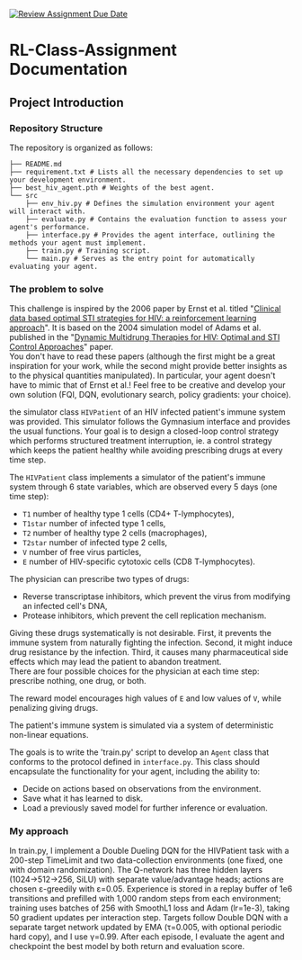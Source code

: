[![Review Assignment Due Date](https://classroom.github.com/assets/deadline-readme-button-22041afd0340ce965d47ae6ef1cefeee28c7c493a6346c4f15d667ab976d596c.svg)](https://classroom.github.com/a/1_SYVk3e)
#  RL-Class-Assignment Documentation

## Project Introduction

### Repository Structure

The repository is organized as follows:
```
├── README.md 
├── requirement.txt # Lists all the necessary dependencies to set up your development environment.
├── best_hiv_agent.pth # Weights of the best agent. 
└── src
    ├── env_hiv.py # Defines the simulation environment your agent will interact with. 
    ├── evaluate.py # Contains the evaluation function to assess your agent's performance. 
    ├── interface.py # Provides the agent interface, outlining the methods your agent must implement. 
    ├── train.py # Training script. 
    └── main.py # Serves as the entry point for automatically evaluating your agent. 
```

### The problem to solve

This challenge is inspired by the 2006 paper by Ernst et al. titled "[Clinical data based optimal STI strategies for HIV: a reinforcement learning approach](https://ieeexplore.ieee.org/abstract/document/4177178)". It is based on the 2004 simulation model of Adams et al. published in the "[Dynamic Multidrung Therapies for HIV: Optimal and STI Control Approaches](https://www.aimspress.com/fileOther/PDF/MBE/1551-0018_2004_2_223.pdf)" paper.  
You don't have to read these papers (although the first might be a great inspiration for your work, while the second might provide better insights as to the physical quantities manipulated). In particular, your agent doesn't have to mimic that of Ernst et al.! Feel free to be creative and develop your own solution (FQI, DQN, evolutionary search, policy gradients: your choice).

the simulator class `HIVPatient` of an HIV infected patient's immune system was provided. This simulator follows the Gymnasium interface and provides the usual functions. Your goal is to design a closed-loop control strategy which performs structured treatment interruption, ie. a control strategy which keeps the patient healthy while avoiding prescribing drugs at every time step. 

The `HIVPatient` class implements a simulator of the patient's immune system through 6 state variables, which are observed every 5 days (one time step):
- `T1` number of healthy type 1 cells (CD4+ T-lymphocytes), 
- `T1star` number of infected type 1 cells,
- `T2` number of healthy type 2 cells (macrophages),
- `T2star` number of infected type 2 cells,
- `V` number of free virus particles,
- `E` number of HIV-specific cytotoxic cells (CD8 T-lymphocytes).

The physician can prescribe two types of drugs:
- Reverse transcriptase inhibitors, which prevent the virus from modifying an infected cell's DNA,
- Protease inhibitors, which prevent the cell replication mechanism.

Giving these drugs systematically is not desirable. First, it prevents the immune system from naturally fighting the infection. Second, it might induce drug resistance by the infection. Third, it causes many pharmaceutical side effects which may lead the patient to abandon treatment.  
There are four possible choices for the physician at each time step: prescribe nothing, one drug, or both.

The reward model encourages high values of `E` and low values of `V`, while penalizing giving drugs.

The patient's immune system is simulated via a system of deterministic non-linear equations.

The goals is to write the 'train.py' script to develop an `Agent` class that conforms to the protocol defined in `interface.py`. This class should encapsulate the functionality for your agent, including the ability to:
  - Decide on actions based on observations from the environment.
  - Save what it has learned to disk.
  - Load a previously saved model for further inference or evaluation.

### My approach
In train.py, I implement a Double Dueling DQN for the HIVPatient task with a 200-step TimeLimit and two data-collection environments (one fixed, one with domain randomization). The Q-network has three hidden layers (1024→512→256, SiLU) with separate value/advantage heads; actions are chosen ε-greedily with ε=0.05. Experience is stored in a replay buffer of 1e6 transitions and prefilled with 1,000 random steps from each environment; training uses batches of 256 with SmoothL1 loss and Adam (lr=1e-3), taking 50 gradient updates per interaction step. Targets follow Double DQN with a separate target network updated by EMA (τ=0.005, with optional periodic hard copy), and I use γ=0.99. After each episode, I evaluate the agent and checkpoint the best model by both return and evaluation score. 
